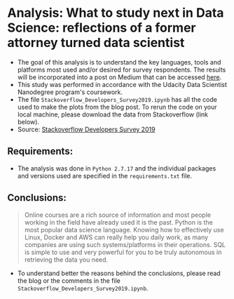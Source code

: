 # Analysis: What to study next in Data Science: reflections of a former attorney turned data scientist
- The goal of this analysis is to understand the key languages, tools and platforms most used and/or desired for survey respondents. The results will be incorporated into a post on Medium that can be accessed [here](https://medium.com/@gestivalet/what-to-study-next-in-data-science-reflections-of-a-former-attorney-turned-data-scientist-8940e71a5224).  
- This study was performed in accordance with the Udacity Data Scientist Nanodegree program's coursework.  
- The file `Stackoverflow_Developers_Survey2019.ipynb` has all the code used to make the plots from the blog post.   To rerun the code on your local machine, please download the data from Stackoverflow (link below).  
- Source: [Stackoverflow Developers Survey 2019](https://insights.stackoverflow.com/survey/2019#community)

## Requirements:
- The analysis was done in `Python 2.7.17` and the individual packages and versions used are specified in the `requirements.txt` file.

## Conclusions:
> Online courses are a rich source of information and most people working in the field have already used it is the past.
> Python is the most popular data science language.
> Knowing how to effectively use Linux, Docker and AWS can really help you daily work, as many companies are using such systems/platforms in their operations.
> SQL is simple to use and very powerful for you to be truly autonomous in retrieving the data you need.

- To understand better the reasons behind the conclusions, please read the blog or the comments in the file `Stackoverflow_Developers_Survey2019.ipynb`.